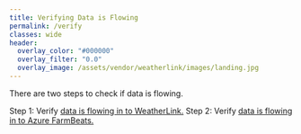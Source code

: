 ```yaml
---
title: Verifying Data is Flowing
permalink: /verify
classes: wide
header:
  overlay_color: "#000000"
  overlay_filter: "0.0"
  overlay_image: /assets/vendor/weatherlink/images/landing.jpg
---
```


There are two steps to check if data is flowing.

Step 1: Verify [data is flowing in to WeatherLink.](./flowingInToWeatherLink)
Step 2: Verify [data is flowing in to Azure FarmBeats.](./flowingInToFarmBeats)


